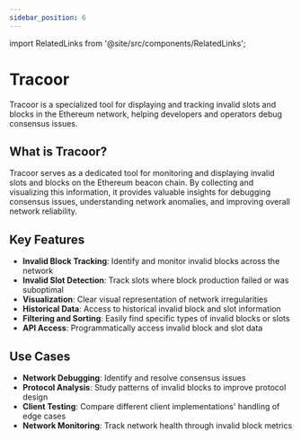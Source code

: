 ```yaml
---
sidebar_position: 6
---
```

import RelatedLinks from '@site/src/components/RelatedLinks';

# Tracoor

<RelatedLinks 
  githubRepo="ethpandaops/tracoor"
/>

Tracoor is a specialized tool for displaying and tracking invalid slots and blocks in the Ethereum network, helping developers and operators debug consensus issues.

## What is Tracoor?

Tracoor serves as a dedicated tool for monitoring and displaying invalid slots and blocks on the Ethereum beacon chain. By collecting and visualizing this information, it provides valuable insights for debugging consensus issues, understanding network anomalies, and improving overall network reliability.

## Key Features

- **Invalid Block Tracking**: Identify and monitor invalid blocks across the network
- **Invalid Slot Detection**: Track slots where block production failed or was suboptimal
- **Visualization**: Clear visual representation of network irregularities
- **Historical Data**: Access to historical invalid block and slot information
- **Filtering and Sorting**: Easily find specific types of invalid blocks or slots
- **API Access**: Programmatically access invalid block and slot data

## Use Cases

- **Network Debugging**: Identify and resolve consensus issues
- **Protocol Analysis**: Study patterns of invalid blocks to improve protocol design
- **Client Testing**: Compare different client implementations' handling of edge cases
- **Network Monitoring**: Track network health through invalid block metrics